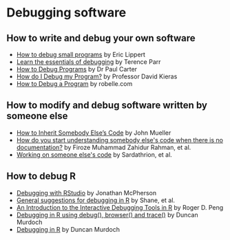 # Debugging software

## How to write and debug your own software

- [How to debug small programs](https://ericlippert.com/2014/03/05/how-to-debug-small-programs/) by Eric Lippert
- [Learn the essentials of debugging](http://web.archive.org/web/20070607153252/http://www.ibm.com/developerworks/web/library/wa-debug.html#3) by Terence Parr
- [How to Debug Programs](http://www.drpaulcarter.com/cs/debug.php) by Dr Paul Carter
- [How do I Debug my Program?](http://umich.edu/~eecs381/generalFAQ/Debugging.html) by Professor David Kieras
- [How to Debug a Program](http://www.robelle.com/smugbook/todebug.html) by robelle.com

## How to modify and debug software written by someone else

- [How to Inherit Somebody Else’s Code](http://blog.smartbear.com/sqc/how-to-inherit-somebody-elses-code/) by John Mueller
- [How do you start understanding somebody else's code when there is no documentation?](https://www.quora.com/How-do-you-start-understanding-somebody-elses-code-when-there-is-no-documentation) by Firoze Muhammad Zahidur Rahman, et al.
- [Working on someone else's code](http://programmers.stackexchange.com/questions/149762/working-on-someone-elses-code) by Sardathrion, et al.

## How to debug R

- [Debugging with RStudio](https://support.rstudio.com/hc/en-us/articles/205612627-Debugging-with-RStudio) by Jonathan McPherson
- [General suggestions for debugging in R](http://stackoverflow.com/questions/4442518/general-suggestions-for-debugging-in-r) by Shane, et al.
- [An Introduction to the Interactive Debugging Tools in R](http://www.biostat.jhsph.edu/~rpeng/docs/R-debug-tools.pdf) by Roger D. Peng
- [Debugging in R using debug(), browser() and trace()](http://www.stats.uwo.ca/faculty/murdoch/software/debuggingR/debug.shtml) by Duncan Murdoch
- [Debugging in R](http://www.stats.uwo.ca/faculty/murdoch/software/debuggingR/) by Duncan Murdoch

